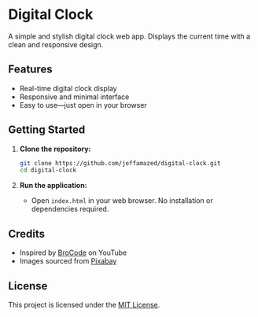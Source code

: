 # Digital Clock

A simple and stylish digital clock web app. Displays the current time with a clean and responsive design.

## Features

- Real-time digital clock display
- Responsive and minimal interface
- Easy to use—just open in your browser

## Getting Started

1. **Clone the repository:**

   ```bash
   git clone https://github.com/jeffamazed/digital-clock.git
   cd digital-clock
   ```

2. **Run the application:**
   - Open `index.html` in your web browser. No installation or dependencies required.

## Credits

- Inspired by [BroCode](https://www.youtube.com/@BroCodez) on YouTube
- Images sourced from [Pixabay](https://pixabay.com/)

## License

This project is licensed under the [MIT License](LICENSE).
